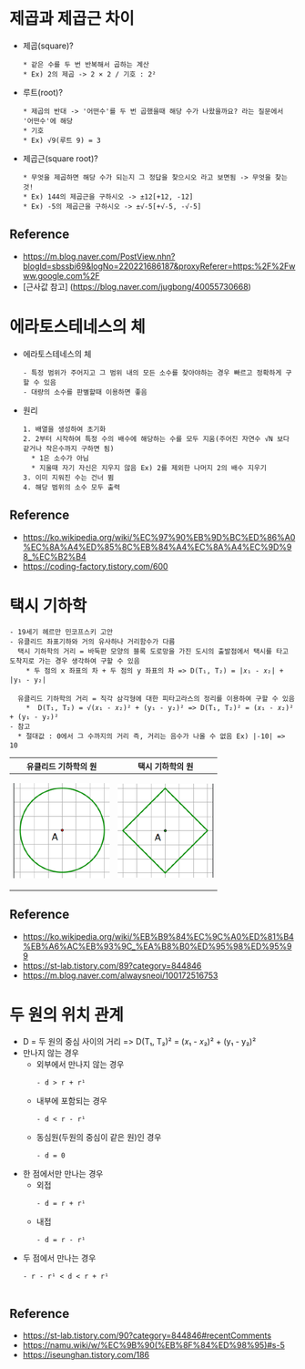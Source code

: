 # 제곱과 제곱근 차이
  - 제곱(square)?
    ```
    * 같은 수를 두 번 반복해서 곱하는 계산
    * Ex) 2의 제곱 -> 2 × 2 / 기호 : 2²
  - 루트(root)?
    ```
    * 제곱의 반대 -> '어떤수'를 두 번 곱했을때 해당 수가 나왔을까요? 라는 질문에서 '어떤수'에 해당
    * 기호
    * Ex) √9(루트 9) = 3
  - 제곱근(square root)?
    ```
    * 무엇을 제곱하면 해당 수가 되는지 그 정답을 찾으시오 라고 보면됨 -> 무엇을 찾는 것!
    * Ex) 144의 제곱근을 구하시오 -> ±12[+12, -12]
    * Ex) -5의 제곱근을 구하시오 -> ±√-5[+√-5, -√-5]
## Reference
  - https://m.blog.naver.com/PostView.nhn?blogId=sbssbi69&logNo=220221686187&proxyReferer=https:%2F%2Fwww.google.com%2F
  - [근사값 참고] (https://blog.naver.com/jugbong/40055730668)
    
# 에라토스테네스의 체
  - 에라토스테네스의 체
    ```
    - 특정 범위가 주어지고 그 범위 내의 모든 소수를 찾아야하는 경우 빠르고 정확하게 구할 수 있음
    - 대량의 소수를 판별할때 이용하면 좋음  
  - 원리
    ```
    1. 배열을 생성하여 초기화
    2. 2부터 시작하여 특정 수의 배수에 해당하는 수를 모두 지움(주어진 자연수 √N 보다 같거나 작은수까지 구하면 됨)
      * 1은 소수가 아님
      * 지울때 자기 자신은 지우지 않음 Ex) 2를 제외한 나머지 2의 배수 지우기
    3. 이미 지워진 수는 건너 뜀
    4. 해당 범위의 소수 모두 출력
## Reference
  - https://ko.wikipedia.org/wiki/%EC%97%90%EB%9D%BC%ED%86%A0%EC%8A%A4%ED%85%8C%EB%84%A4%EC%8A%A4%EC%9D%98_%EC%B2%B4
  - https://coding-factory.tistory.com/600
  
# 택시 기하학
  ```
  - 19세기 헤르만 민코프스키 고안
  - 유클리드 좌표기하와 거의 유사하나 거리함수가 다름
    택시 기하학의 거리 = 바둑판 모양의 블록 도로망을 가진 도시의 출발점에서 택시를 타고 도착지로 가는 경우 생각하여 구할 수 있음
      * 두 점의 x 좌표의 차 + 두 점의 y 좌표의 차 => D(T₁, T₂) = |𝑥₁ - 𝑥₂| + |y₁ - y₂|
    
    유클리드 기하학의 거리 = 직각 삼각형에 대한 피타고라스의 정리를 이용하여 구할 수 있음
      *  D(T₁, T₂) = √(𝑥₁ - 𝑥₂)² + (y₁ - y₂)² => D(T₁, T₂)² = (𝑥₁ - 𝑥₂)² + (y₁ - y₂)²
  - 참고
    * 절대값 : 0에서 그 수까지의 거리 즉, 거리는 음수가 나올 수 없음 Ex) |-10| => 10
  ```
  
  |유클리드 기하학의 원|택시 기하학의 원|
  |:---:|:---:|
  |<p align="center"><img src="/img/Math/ucle_circle.png" width="100%" height="100%" title="유클리드 기하학의 원"></img></p>|<p align="center"><img src="/img/Math/taxi_circle.png" width="100%" height="100%" title="택시 기하학의 원"></img></p>|
  
## Reference
  - https://ko.wikipedia.org/wiki/%EB%B9%84%EC%9C%A0%ED%81%B4%EB%A6%AC%EB%93%9C_%EA%B8%B0%ED%95%98%ED%95%99
  - https://st-lab.tistory.com/89?category=844846
  - https://m.blog.naver.com/alwaysneoi/100172516753

# 두 원의 위치 관계
  - D = 두 원의 중심 사이의 거리 => D(T₁, T₂)² = (𝑥₁ - 𝑥₂)² + (y₁ - y₂)²
  - 만나지 않는 경우
    * 외부에서 만나지 않는 경우
      ```
      - d > r + r¹
    * 내부에 포함되는 경우
      ```
      - d < r - r¹
    * 동심원(두원의 중심이 같은 원)인 경우
      ```
      - d = 0
  - 한 점에서만 만나는 경우
    * 외접
      ```
      - d = r + r¹
    * 내접
      ```
      - d = r - r¹
  - 두 점에서 만나는 경우
    ```
    - r - r¹ < d < r + r¹
 
## Reference
  - https://st-lab.tistory.com/90?category=844846#recentComments
  - https://namu.wiki/w/%EC%9B%90(%EB%8F%84%ED%98%95)#s-5
  - https://iseunghan.tistory.com/186
  
